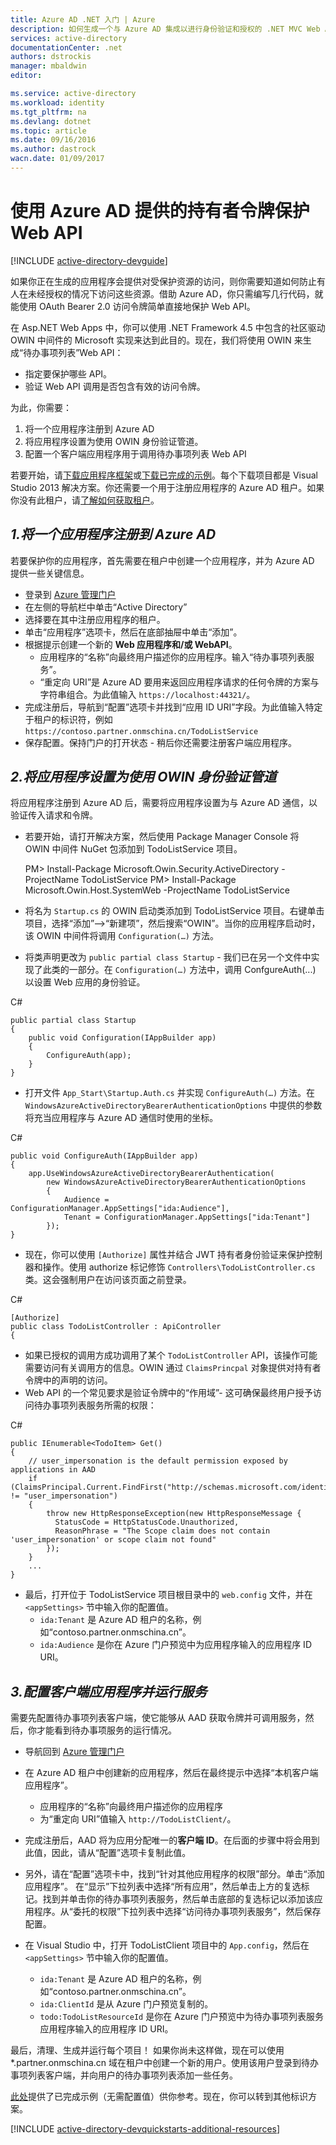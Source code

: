 ```yaml
---
title: Azure AD .NET 入门 | Azure
description: 如何生成一个与 Azure AD 集成以进行身份验证和授权的 .NET MVC Web API。
services: active-directory
documentationCenter: .net
authors: dstrockis
manager: mbaldwin
editor: 

ms.service: active-directory
ms.workload: identity
ms.tgt_pltfrm: na
ms.devlang: dotnet
ms.topic: article
ms.date: 09/16/2016
ms.author: dastrock
wacn.date: 01/09/2017
---
```


# 使用 Azure AD 提供的持有者令牌保护 Web API

[!INCLUDE [active-directory-devguide](../../includes/active-directory-devguide.md)]

如果你正在生成的应用程序会提供对受保护资源的访问，则你需要知道如何防止有人在未经授权的情况下访问这些资源。借助 Azure AD，你只需编写几行代码，就能使用 OAuth Bearer 2.0 访问令牌简单直接地保护 Web API。

在 Asp.NET Web Apps 中，你可以使用 .NET Framework 4.5 中包含的社区驱动 OWIN 中间件的 Microsoft 实现来达到此目的。现在，我们将使用 OWIN 来生成“待办事项列表”Web API：
- 指定要保护哪些 API。
- 验证 Web API 调用是否包含有效的访问令牌。

为此，你需要：

1. 将一个应用程序注册到 Azure AD
2. 将应用程序设置为使用 OWIN 身份验证管道。
3. 配置一个客户端应用程序用于调用待办事项列表 Web API

若要开始，请[下载应用程序框架](https://github.com/AzureADQuickStarts/WebAPI-Bearer-DotNet/archive/skeleton.zip)或[下载已完成的示例](https://github.com/AzureADQuickStarts/WebAPI-Bearer-DotNet/archive/complete.zip)。每个下载项目都是 Visual Studio 2013 解决方案。你还需要一个用于注册应用程序的 Azure AD 租户。如果你没有此租户，请[了解如何获取租户](./active-directory-howto-tenant.md)。

## *1.将一个应用程序注册到 Azure AD*
若要保护你的应用程序，首先需要在租户中创建一个应用程序，并为 Azure AD 提供一些关键信息。

- 登录到 [Azure 管理门户](https://manage.windowsazure.cn)
- 在左侧的导航栏中单击“Active Directory”
- 选择要在其中注册应用程序的租户。
- 单击“应用程序”选项卡，然后在底部抽屉中单击“添加”。
- 根据提示创建一个新的 **Web 应用程序和/或 WebAPI**。
    - 应用程序的“名称”向最终用户描述你的应用程序。输入“待办事项列表服务”。
    - “重定向 URI”是 Azure AD 要用来返回应用程序请求的任何令牌的方案与字符串组合。为此值输入 `https://localhost:44321/`。
- 完成注册后，导航到“配置”选项卡并找到“应用 ID URI”字段。为此值输入特定于租户的标识符，例如 `https://contoso.partner.onmschina.cn/TodoListService`
- 保存配置。保持门户的打开状态 - 稍后你还需要注册客户端应用程序。

## *2.将应用程序设置为使用 OWIN 身份验证管道*

将应用程序注册到 Azure AD 后，需要将应用程序设置为与 Azure AD 通信，以验证传入请求和令牌。

- 若要开始，请打开解决方案，然后使用 Package Manager Console 将 OWIN 中间件 NuGet 包添加到 TodoListService 项目。

    PM> Install-Package Microsoft.Owin.Security.ActiveDirectory -ProjectName TodoListService
    PM> Install-Package Microsoft.Owin.Host.SystemWeb -ProjectName TodoListService

- 将名为 `Startup.cs` 的 OWIN 启动类添加到 TodoListService 项目。右键单击项目，选择“添加”-->“新建项”，然后搜索“OWIN”。当你的应用程序启动时，该 OWIN 中间件将调用 `Configuration(…)` 方法。
- 将类声明更改为 `public partial class Startup` - 我们已在另一个文件中实现了此类的一部分。在 `Configuration(…)` 方法中，调用 ConfgureAuth(...) 以设置 Web 应用的身份验证。

C#

    public partial class Startup
    {
        public void Configuration(IAppBuilder app)
        {
            ConfigureAuth(app);
        }
    }

- 打开文件 `App_Start\Startup.Auth.cs` 并实现 `ConfigureAuth(…)` 方法。在 `WindowsAzureActiveDirectoryBearerAuthenticationOptions` 中提供的参数将充当应用程序与 Azure AD 通信时使用的坐标。

C#

    public void ConfigureAuth(IAppBuilder app)
    {
        app.UseWindowsAzureActiveDirectoryBearerAuthentication(
            new WindowsAzureActiveDirectoryBearerAuthenticationOptions
            {
                Audience = ConfigurationManager.AppSettings["ida:Audience"],
                Tenant = ConfigurationManager.AppSettings["ida:Tenant"]
            });
    }

- 现在，你可以使用 `[Authorize]` 属性并结合 JWT 持有者身份验证来保护控制器和操作。使用 authorize 标记修饰 `Controllers\TodoListController.cs` 类。这会强制用户在访问该页面之前登录。

C#

    [Authorize]
    public class TodoListController : ApiController
    {

- 如果已授权的调用方成功调用了某个 `TodoListController` API，该操作可能需要访问有关调用方的信息。OWIN 通过 `ClaimsPrincpal` 对象提供对持有者令牌中的声明的访问。
- Web API 的一个常见要求是验证令牌中的“作用域”- 这可确保最终用户授予访问待办事项列表服务所需的权限：

C#

    public IEnumerable<TodoItem> Get()
    {
        // user_impersonation is the default permission exposed by applications in AAD
        if (ClaimsPrincipal.Current.FindFirst("http://schemas.microsoft.com/identity/claims/scope").Value != "user_impersonation")
        {
            throw new HttpResponseException(new HttpResponseMessage {
              StatusCode = HttpStatusCode.Unauthorized,
              ReasonPhrase = "The Scope claim does not contain 'user_impersonation' or scope claim not found"
            });
        }
        ...
    }

- 最后，打开位于 TodoListService 项目根目录中的 `web.config` 文件，并在 `<appSettings>` 节中输入你的配置值。
  - `ida:Tenant` 是 Azure AD 租户的名称，例如“contoso.partner.onmschina.cn”。
  - `ida:Audience` 是你在 Azure 门户预览中为应用程序输入的应用程序 ID URI。

## *3.配置客户端应用程序并运行服务*
需要先配置待办事项列表客户端，使它能够从 AAD 获取令牌并可调用服务，然后，你才能看到待办事项服务的运行情况。

- 导航回到 [Azure 管理门户](https://manage.windowsazure.cn)
- 在 Azure AD 租户中创建新的应用程序，然后在最终提示中选择“本机客户端应用程序”。
    - 应用程序的“名称”向最终用户描述你的应用程序
    - 为“重定向 URI”值输入 `http://TodoListClient/`。
- 完成注册后，AAD 将为应用分配唯一的**客户端 ID**。在后面的步骤中将会用到此值，因此，请从“配置”选项卡复制此值。
- 另外，请在“配置”选项卡中，找到“针对其他应用程序的权限”部分。单击“添加应用程序”。 在“显示”下拉列表中选择“所有应用”，然后单击上方的复选标记。找到并单击你的待办事项列表服务，然后单击底部的复选标记以添加该应用程序。从“委托的权限”下拉列表中选择“访问待办事项列表服务”，然后保存配置。

- 在 Visual Studio 中，打开 TodoListClient 项目中的 `App.config`，然后在 `<appSettings>` 节中输入你的配置值。
  - `ida:Tenant` 是 Azure AD 租户的名称，例如“contoso.partner.onmschina.cn”。
  - `ida:ClientId` 是从 Azure 门户预览复制的。
  - `todo:TodoListResourceId` 是你在 Azure 门户预览中为待办事项列表服务应用程序输入的应用程序 ID URI。

最后，清理、生成并运行每个项目！ 如果你尚未这样做，现在可以使用 *.partner.onmschina.cn 域在租户中创建一个新的用户。使用该用户登录到待办事项列表客户端，并向用户的待办事项列表添加一些任务。

[此处](https://github.com/AzureADQuickStarts/WebAPI-Bearer-DotNet/archive/complete.zip)提供了已完成示例（无需配置值）供你参考。现在，你可以转到其他标识方案。

[!INCLUDE [active-directory-devquickstarts-additional-resources](../../includes/active-directory-devquickstarts-additional-resources.md)]

<!---HONumber=Mooncake_Quality_Review_0104_2017-->
